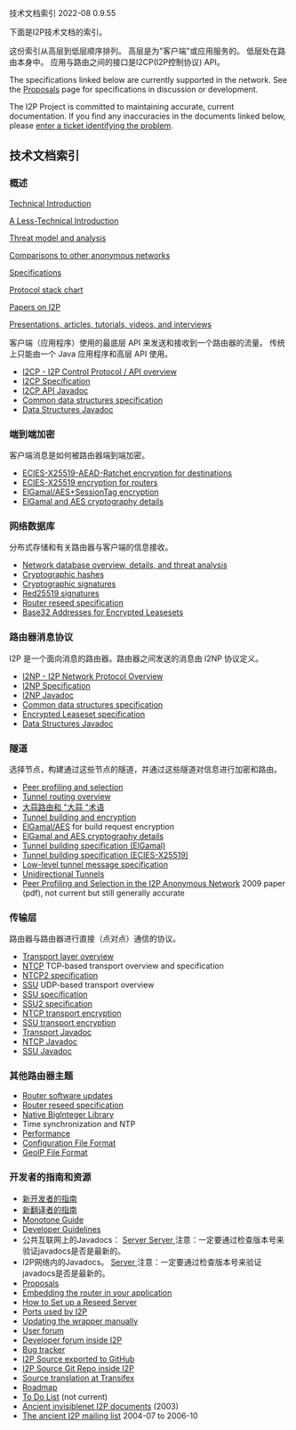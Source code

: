  技术文档索引 2022-08 0.9.55 

下面是I2P技术文档的索引。

这份索引从高层到低层顺序排列。 高层是为"客户端"或应用服务的。
低层处在路由本身中。 应用与路由之间的接口是I2CP(I2P控制协议) API。

The specifications linked below are currently supported in the network.
See the [Proposals]() page
for specifications in discussion or development.

The I2P Project is committed to maintaining accurate, current
documentation. If you find any inaccuracies in the documents linked
below, please [enter a ticket identifying the
problem]().

## 技术文档索引

### 概述

[Technical
Introduction]()

[A Less-Technical
Introduction]()

[Threat model and
analysis]()

[Comparisons to other anonymous
networks]()

[Specifications]()

[Protocol stack chart]()

[Papers on I2P]()

[Presentations, articles, tutorials, videos, and
interviews]()

客户端（应用程序）使用的最底层 API 来发送和接收到一个路由器的流量。
传统上只能由一个 Java 应用程序和高层 API 使用。

- [I2CP - I2P Control Protocol / API
 overview]()
- [I2CP Specification]()
- [I2CP API
 Javadoc](http:///net/i2p/client/package-summary.html)
- [Common data structures
 specification]()
- [Data Structures
 Javadoc](http:///net/i2p/data/package-summary.html)

### 端到端加密

客户端消息是如何被路由器端到端加密。

- [ECIES-X25519-AEAD-Ratchet encryption for
 destinations]()
- [ECIES-X25519 encryption for
 routers]()
- [ElGamal/AES+SessionTag
 encryption]()
- [ElGamal and AES cryptography
 details]()

### 网络数据库

分布式存储和有关路由器与客户端的信息接收。

- [Network database overview, details, and threat
 analysis]()
- [Cryptographic
 hashes](#SHA256)
- [Cryptographic
 signatures](#sig)
- [Red25519 signatures]()
- [Router reseed specification]()
- [Base32 Addresses for Encrypted
 Leasesets]()

### 路由器消息协议

I2P 是一个面向消息的路由器。路由器之间发送的消息由 I2NP 协议定义。

- [I2NP - I2P Network Protocol
 Overview]()
- [I2NP Specification]()
- [I2NP
 Javadoc](http:///net/i2p/data/i2np/package-summary.html)
- [Common data structures
 specification]()
- [Encrypted Leaseset
 specification]()
- [Data Structures
 Javadoc](http:///net/i2p/data/package-summary.html)

### 隧道

选择节点，构建通过这些节点的隧道，并通过这些隧道对信息进行加密和路由。

- [Peer profiling and
 selection]()
- [Tunnel routing
 overview]()
- [大蒜路由和 \"大蒜
 \"术语]()
- [Tunnel building and
 encryption]()
- [ElGamal/AES]()
 for build request encryption
- [ElGamal and AES cryptography
 details]()
- [Tunnel building specification
 (ElGamal)]()
- [Tunnel building specification
 (ECIES-X25519)]()
- [Low-level tunnel message
 specification]()
- [Unidirectional
 Tunnels]()
- [Peer Profiling and Selection in the I2P Anonymous
 Network](pdf/I2P-PET-CON-2009.1.pdf)
 2009 paper (pdf), not current but still generally accurate

### 传输层

路由器与路由器进行直接（点对点）通信的协议。

- [Transport layer
 overview]()
- [NTCP]() TCP-based
 transport overview and specification
- [NTCP2 specification]()
- [SSU]() UDP-based
 transport overview
- [SSU specification]()
- [SSU2 specification]()
- [NTCP transport
 encryption](#tcp)
- [SSU transport
 encryption](#udp)
- [Transport
 Javadoc](http:///net/i2p/router/transport/package-summary.html)
- [NTCP
 Javadoc](http:///net/i2p/router/transport/ntcp/package-summary.html)
- [SSU
 Javadoc](http:///net/i2p/router/transport/udp/package-summary.html)

### 其他路由器主题

- [Router software updates]()
- [Router reseed specification]()
- [Native BigInteger
 Library]()
- Time synchronization and NTP
- [Performance]()
- [Configuration File
 Format]()
- [GeoIP File Format]()

### 开发者的指南和资源

- [新开发者的指南]()
- [新翻译者的指南]()
- [Monotone
 Guide]()
- [Developer
 Guidelines]()
- 公共互联网上的Javadocs： [Server ](https://docs.i2p-projekt.de/javadoc/) [Server ](https://eyedeekay.github.io/javadoc-i2p/)
 注意：一定要通过检查版本号来验证javadocs是否是最新的。
- I2P网络内的Javadocs。 [Server ](http:///javadoc-i2p/)
 注意：一定要通过检查版本号来验证javadocs是否是最新的。
- [Proposals]()
- [Embedding the router in your
 application]()
- [How to Set up a Reseed
 Server]()
- [Ports used by I2P]()
- [Updating the wrapper
 manually]()
- [User forum](http://)
- [Developer forum inside
 I2P](http:///)
- [Bug tracker](https://i2pgit.org/i2p-hackers/i2p.i2p/issues)
- [I2P Source exported to GitHub](https://github.com/i2p/i2p.i2p)
- [I2P Source Git Repo inside I2P](http://git.idk.i2p/i2p/i2p.i2p.git)
- [Source translation at
 Transifex](https://www.transifex.net/projects/p/I2P/)
- [Roadmap]()
- [To Do List]() (not
 current)
- [Ancient invisiblenet I2P
 documents]() (2003)
- [The ancient I2P mailing list](http://zzz.i2p/archive/index.html)
 2004-07 to 2006-10


